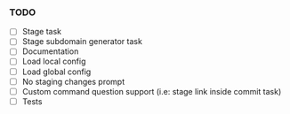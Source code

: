 ### TODO

- [ ] Stage task
- [ ] Stage subdomain generator task
- [ ] Documentation
- [ ] Load local config
- [ ] Load global config
- [ ] No staging changes prompt
- [ ] Custom command question support (i.e: stage link inside commit task)
- [ ] Tests
